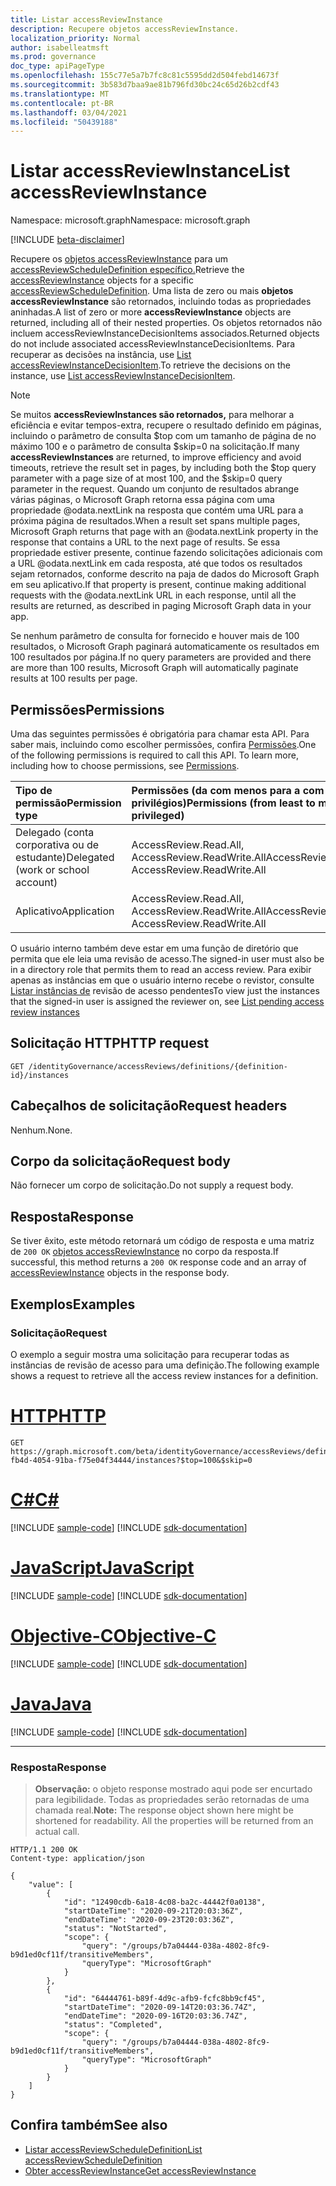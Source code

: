 ```yaml
---
title: Listar accessReviewInstance
description: Recupere objetos accessReviewInstance.
localization_priority: Normal
author: isabelleatmsft
ms.prod: governance
doc_type: apiPageType
ms.openlocfilehash: 155c77e5a7b7fc8c81c5595dd2d504febd14673f
ms.sourcegitcommit: 3b583d7baa9ae81b796fd30bc24c65d26b2cdf43
ms.translationtype: MT
ms.contentlocale: pt-BR
ms.lasthandoff: 03/04/2021
ms.locfileid: "50439188"
---
```

# <a name="list-accessreviewinstance"></a><span data-ttu-id="17b20-103">Listar accessReviewInstance</span><span class="sxs-lookup"><span data-stu-id="17b20-103">List accessReviewInstance</span></span>

<span data-ttu-id="17b20-104">Namespace: microsoft.graph</span><span class="sxs-lookup"><span data-stu-id="17b20-104">Namespace: microsoft.graph</span></span>

[!INCLUDE [beta-disclaimer](../../includes/beta-disclaimer.md)]

<span data-ttu-id="17b20-105">Recupere os [objetos accessReviewInstance](../resources/accessreviewinstance.md) para um [accessReviewScheduleDefinition específico.](../resources/accessreviewscheduledefinition.md)</span><span class="sxs-lookup"><span data-stu-id="17b20-105">Retrieve the [accessReviewInstance](../resources/accessreviewinstance.md) objects for a specific [accessReviewScheduleDefinition](../resources/accessreviewscheduledefinition.md).</span></span> <span data-ttu-id="17b20-106">Uma lista de zero ou mais **objetos accessReviewInstance** são retornados, incluindo todas as propriedades aninhadas.</span><span class="sxs-lookup"><span data-stu-id="17b20-106">A list of zero or more **accessReviewInstance** objects are returned, including all of their nested properties.</span></span> <span data-ttu-id="17b20-107">Os objetos retornados não incluem accessReviewInstanceDecisionItems associados.</span><span class="sxs-lookup"><span data-stu-id="17b20-107">Returned objects do not include associated accessReviewInstanceDecisionItems.</span></span> <span data-ttu-id="17b20-108">Para recuperar as decisões na instância, use [List accessReviewInstanceDecisionItem](accessreviewinstancedecisionitem-list.md).</span><span class="sxs-lookup"><span data-stu-id="17b20-108">To retrieve the decisions on the instance, use [List accessReviewInstanceDecisionItem](accessreviewinstancedecisionitem-list.md).</span></span>

>[!NOTE]
><span data-ttu-id="17b20-109">Se muitos **accessReviewInstances são retornados,** para melhorar a eficiência e evitar tempos-extra, recupere o resultado definido em páginas, incluindo o parâmetro de consulta $top com um tamanho de página de no máximo 100 e o parâmetro de consulta $skip=0 na solicitação.</span><span class="sxs-lookup"><span data-stu-id="17b20-109">If many **accessReviewInstances** are returned, to improve efficiency and avoid timeouts, retrieve the result set in pages, by including both the $top query parameter with a page size of at most 100, and the $skip=0 query parameter in the request.</span></span> <span data-ttu-id="17b20-110">Quando um conjunto de resultados abrange várias páginas, o Microsoft Graph retorna essa página com uma propriedade @odata.nextLink na resposta que contém uma URL para a próxima página de resultados.</span><span class="sxs-lookup"><span data-stu-id="17b20-110">When a result set spans multiple pages, Microsoft Graph returns that page with an @odata.nextLink property in the response that contains a URL to the next page of results.</span></span> <span data-ttu-id="17b20-111">Se essa propriedade estiver presente, continue fazendo solicitações adicionais com a URL @odata.nextLink em cada resposta, até que todos os resultados sejam retornados, conforme descrito na paja de dados do Microsoft Graph em seu aplicativo.</span><span class="sxs-lookup"><span data-stu-id="17b20-111">If that property is present, continue making additional requests with the @odata.nextLink URL in each response, until all the results are returned, as described in paging Microsoft Graph data in your app.</span></span>
>
><span data-ttu-id="17b20-112">Se nenhum parâmetro de consulta for fornecido e houver mais de 100 resultados, o Microsoft Graph paginará automaticamente os resultados em 100 resultados por página.</span><span class="sxs-lookup"><span data-stu-id="17b20-112">If no query parameters are provided and there are more than 100 results, Microsoft Graph will automatically paginate results at 100 results per page.</span></span>

## <a name="permissions"></a><span data-ttu-id="17b20-113">Permissões</span><span class="sxs-lookup"><span data-stu-id="17b20-113">Permissions</span></span>
<span data-ttu-id="17b20-p103">Uma das seguintes permissões é obrigatória para chamar esta API. Para saber mais, incluindo como escolher permissões, confira [Permissões](/graph/permissions-reference).</span><span class="sxs-lookup"><span data-stu-id="17b20-p103">One of the following permissions is required to call this API. To learn more, including how to choose permissions, see [Permissions](/graph/permissions-reference).</span></span>

|<span data-ttu-id="17b20-116">Tipo de permissão</span><span class="sxs-lookup"><span data-stu-id="17b20-116">Permission type</span></span>                        | <span data-ttu-id="17b20-117">Permissões (da com menos para a com mais privilégios)</span><span class="sxs-lookup"><span data-stu-id="17b20-117">Permissions (from least to most privileged)</span></span>              |
|:--------------------------------------|:---------------------------------------------------------|
|<span data-ttu-id="17b20-118">Delegado (conta corporativa ou de estudante)</span><span class="sxs-lookup"><span data-stu-id="17b20-118">Delegated (work or school account)</span></span>     | <span data-ttu-id="17b20-119">AccessReview.Read.All, AccessReview.ReadWrite.All</span><span class="sxs-lookup"><span data-stu-id="17b20-119">AccessReview.Read.All, AccessReview.ReadWrite.All</span></span>  |
|<span data-ttu-id="17b20-120">Aplicativo</span><span class="sxs-lookup"><span data-stu-id="17b20-120">Application</span></span>                            | <span data-ttu-id="17b20-121">AccessReview.Read.All, AccessReview.ReadWrite.All</span><span class="sxs-lookup"><span data-stu-id="17b20-121">AccessReview.Read.All, AccessReview.ReadWrite.All</span></span> |

<span data-ttu-id="17b20-122">O usuário interno também deve estar em uma função de diretório que permita que ele leia uma revisão de acesso.</span><span class="sxs-lookup"><span data-stu-id="17b20-122">The signed-in user must also be in a directory role that permits them to read an access review.</span></span> <span data-ttu-id="17b20-123">Para exibir apenas as instâncias em que o usuário interno recebe o revistor, consulte [Listar instâncias de](accessreviewinstance-pendingaccessreviewinstances.md) revisão de acesso pendentes</span><span class="sxs-lookup"><span data-stu-id="17b20-123">To view just the instances that the signed-in user is assigned the reviewer on, see [List pending access review instances](accessreviewinstance-pendingaccessreviewinstances.md)</span></span>

## <a name="http-request"></a><span data-ttu-id="17b20-124">Solicitação HTTP</span><span class="sxs-lookup"><span data-stu-id="17b20-124">HTTP request</span></span>
<!-- { "blockType": "ignored" } -->
```http
GET /identityGovernance/accessReviews/definitions/{definition-id}/instances
```
## <a name="request-headers"></a><span data-ttu-id="17b20-125">Cabeçalhos de solicitação</span><span class="sxs-lookup"><span data-stu-id="17b20-125">Request headers</span></span>
<span data-ttu-id="17b20-126">Nenhum.</span><span class="sxs-lookup"><span data-stu-id="17b20-126">None.</span></span>

## <a name="request-body"></a><span data-ttu-id="17b20-127">Corpo da solicitação</span><span class="sxs-lookup"><span data-stu-id="17b20-127">Request body</span></span>
<span data-ttu-id="17b20-128">Não fornecer um corpo de solicitação.</span><span class="sxs-lookup"><span data-stu-id="17b20-128">Do not supply a request body.</span></span>

## <a name="response"></a><span data-ttu-id="17b20-129">Resposta</span><span class="sxs-lookup"><span data-stu-id="17b20-129">Response</span></span>
<span data-ttu-id="17b20-130">Se tiver êxito, este método retornará um código de resposta e uma matriz de `200 OK` [objetos accessReviewInstance](../resources/accessreviewinstance.md) no corpo da resposta.</span><span class="sxs-lookup"><span data-stu-id="17b20-130">If successful, this method returns a `200 OK` response code and an array of [accessReviewInstance](../resources/accessreviewinstance.md) objects in the response body.</span></span>

## <a name="examples"></a><span data-ttu-id="17b20-131">Exemplos</span><span class="sxs-lookup"><span data-stu-id="17b20-131">Examples</span></span>
### <a name="request"></a><span data-ttu-id="17b20-132">Solicitação</span><span class="sxs-lookup"><span data-stu-id="17b20-132">Request</span></span>
<span data-ttu-id="17b20-133">O exemplo a seguir mostra uma solicitação para recuperar todas as instâncias de revisão de acesso para uma definição.</span><span class="sxs-lookup"><span data-stu-id="17b20-133">The following example shows a request to retrieve all the access review instances for a definition.</span></span>


# <a name="http"></a>[<span data-ttu-id="17b20-134">HTTP</span><span class="sxs-lookup"><span data-stu-id="17b20-134">HTTP</span></span>](#tab/http)
<!-- {
  "blockType": "request",
  "name": "list_accessReviewInstance"
}-->
```msgraph-interactive
GET https://graph.microsoft.com/beta/identityGovernance/accessReviews/definitions/60860cdd-fb4d-4054-91ba-f75e04f34444/instances?$top=100&$skip=0
```
# <a name="c"></a>[<span data-ttu-id="17b20-135">C#</span><span class="sxs-lookup"><span data-stu-id="17b20-135">C#</span></span>](#tab/csharp)
[!INCLUDE [sample-code](../includes/snippets/csharp/list-accessreviewinstance-csharp-snippets.md)]
[!INCLUDE [sdk-documentation](../includes/snippets/snippets-sdk-documentation-link.md)]

# <a name="javascript"></a>[<span data-ttu-id="17b20-136">JavaScript</span><span class="sxs-lookup"><span data-stu-id="17b20-136">JavaScript</span></span>](#tab/javascript)
[!INCLUDE [sample-code](../includes/snippets/javascript/list-accessreviewinstance-javascript-snippets.md)]
[!INCLUDE [sdk-documentation](../includes/snippets/snippets-sdk-documentation-link.md)]

# <a name="objective-c"></a>[<span data-ttu-id="17b20-137">Objective-C</span><span class="sxs-lookup"><span data-stu-id="17b20-137">Objective-C</span></span>](#tab/objc)
[!INCLUDE [sample-code](../includes/snippets/objc/list-accessreviewinstance-objc-snippets.md)]
[!INCLUDE [sdk-documentation](../includes/snippets/snippets-sdk-documentation-link.md)]

# <a name="java"></a>[<span data-ttu-id="17b20-138">Java</span><span class="sxs-lookup"><span data-stu-id="17b20-138">Java</span></span>](#tab/java)
[!INCLUDE [sample-code](../includes/snippets/java/list-accessreviewinstance-java-snippets.md)]
[!INCLUDE [sdk-documentation](../includes/snippets/snippets-sdk-documentation-link.md)]

---


### <a name="response"></a><span data-ttu-id="17b20-139">Resposta</span><span class="sxs-lookup"><span data-stu-id="17b20-139">Response</span></span>
><span data-ttu-id="17b20-p105">**Observação:** o objeto response mostrado aqui pode ser encurtado para legibilidade. Todas as propriedades serão retornadas de uma chamada real.</span><span class="sxs-lookup"><span data-stu-id="17b20-p105">**Note:** The response object shown here might be shortened for readability. All the properties will be returned from an actual call.</span></span>
<!-- {
  "blockType": "response",
  "truncated": true,
  "@odata.type": "microsoft.graph.accessReviewInstance",
  "isCollection": "true"
} -->
```http
HTTP/1.1 200 OK
Content-type: application/json

{
    "value": [
        {
            "id": "12490cdb-6a18-4c08-ba2c-44442f0a0138",
            "startDateTime": "2020-09-21T20:03:36Z",
            "endDateTime": "2020-09-23T20:03:36Z",
            "status": "NotStarted",
            "scope": {
                "query": "/groups/b7a04444-038a-4802-8fc9-b9d1ed0cf11f/transitiveMembers",
                "queryType": "MicrosoftGraph"
            }
        },
        {
            "id": "64444761-b89f-4d9c-afb9-fcfc8bb9cf45",
            "startDateTime": "2020-09-14T20:03:36.74Z",
            "endDateTime": "2020-09-16T20:03:36.74Z",
            "status": "Completed",
            "scope": {
                "query": "/groups/b7a04444-038a-4802-8fc9-b9d1ed0cf11f/transitiveMembers",
                "queryType": "MicrosoftGraph"
            }
        }
    ]
}
```

## <a name="see-also"></a><span data-ttu-id="17b20-142">Confira também</span><span class="sxs-lookup"><span data-stu-id="17b20-142">See also</span></span>

- [<span data-ttu-id="17b20-143">Listar accessReviewScheduleDefinition</span><span class="sxs-lookup"><span data-stu-id="17b20-143">List accessReviewScheduleDefinition</span></span>](accessreviewscheduledefinition-list.md)
- [<span data-ttu-id="17b20-144">Obter accessReviewInstance</span><span class="sxs-lookup"><span data-stu-id="17b20-144">Get accessReviewInstance</span></span>](accessreviewinstance-get.md)


<!--
{
  "type": "#page.annotation",
  "description": "List accessReviewInstance",
  "keywords": "",
  "section": "documentation",
  "tocPath": "",
  "suppressions": [
  ]
}
-->
